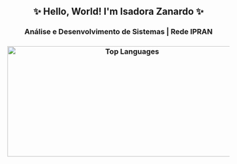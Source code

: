 <div align="center">
  <h2>✨ Hello, World! I'm Isadora Zanardo ✨</h2>

  <h3>Análise e Desenvolvimento de Sistemas | Rede IPRAN<h3>
  
 <img src="https://github-readme-stats.vercel.app/api/top-langs/?username=IsadoraZanardo&layout=compact&bg_color=000000&title_color=FF69B4&text_color=F8BBD0&icon_color=FF80AB&size_weight=0.5&count_weight=0.5" width="550" height="250" alt="Top Languages" />

</div>


<!--
**IsadoraZanardo/IsadoraZanardo** is a ✨ _special_ ✨ repository because its `README.md` (this file) appears on your GitHub profile.

Here are some ideas to get you started:

- 🔭 I’m currently working on ...
- 🌱 I’m currently learning ...
- 👯 I’m looking to collaborate on ...
- 🤔 I’m looking for help with ...
- 💬 Ask me about ...
- 📫 How to reach me: ...
- 😄 Pronouns: ...
- ⚡ Fun fact: ...
-->
